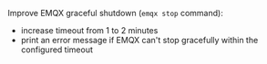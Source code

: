 Improve EMQX graceful shutdown (`emqx stop` command):
- increase timeout from 1 to 2 minutes
- print an error message if EMQX can't stop gracefully within the configured timeout
